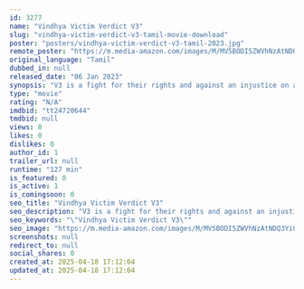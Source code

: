 ```yaml
---
id: 3277
name: "Vindhya Victim Verdict V3"
slug: "vindhya-victim-verdict-v3-tamil-movie-download"
poster: "posters/vindhya-victim-verdict-v3-tamil-2023.jpg"
remote_poster: "https://m.media-amazon.com/images/M/MV5BODI5ZWVhNzAtNDQ3Yi00YmExLTk1NTEtNDEwMDhkZGQzYzlkXkEyXkFqcGc@._V1_SX300.jpg"
original_language: "Tamil"
dubbed_in: null
released_date: "06 Jan 2023"
synopsis: "V3 is a fight for their rights and against an injustice on a gang rape-murder and encountered case, achieving a poetic justice with the help of the system which fails initially due to the undue pressure of representatives and thy ..."
type: "movie"
rating: "N/A"
imdbid: "tt24720644"
tmdbid: null
views: 0
likes: 0
dislikes: 0
author_id: 1
trailer_url: null
runtime: "127 min"
is_featured: 0
is_active: 1
is_comingsoon: 0
seo_title: "Vindhya Victim Verdict V3"
seo_description: "V3 is a fight for their rights and against an injustice on a gang rape-murder and encountered case, achieving a poetic justice with the help of the system which fails initially due to the undue pressure of representatives and thy ..."
seo_keywords: "\"Vindhya Victim Verdict V3\""
seo_image: "https://m.media-amazon.com/images/M/MV5BODI5ZWVhNzAtNDQ3Yi00YmExLTk1NTEtNDEwMDhkZGQzYzlkXkEyXkFqcGc@._V1_SX300.jpg"
screenshots: null
redirect_to: null
social_shares: 0
created_at: 2025-04-18 17:12:04
updated_at: 2025-04-18 17:12:04
---
```


